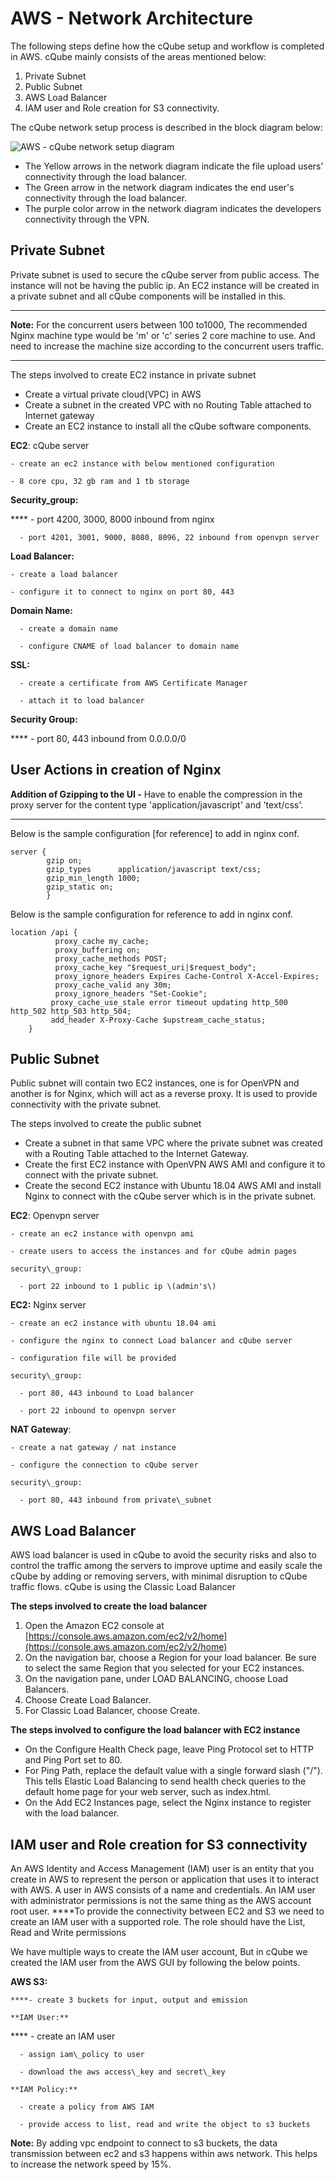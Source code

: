# AWS - Network Architecture

The following steps define how the cQube setup and workflow is completed in AWS. cQube mainly consists of the areas mentioned below:  


1. Private Subnet
2. Public Subnet
3. AWS Load Balancer
4. IAM user and Role creation for S3 connectivity.

The cQube network setup process is described in the block diagram below:

![AWS - cQube network setup diagram ](../.gitbook/assets/image%20%282%29.png)

* The Yellow arrows in the network diagram indicate the file upload users’ connectivity through the load balancer.
* The Green arrow in the network diagram indicates the end user's connectivity through the load balancer.
* The purple color arrow in the network diagram indicates the developers connectivity through the VPN.

## **Private Subnet**

Private subnet is used to secure the cQube server from public access. The instance will not be having the public ip. An EC2 instance will be created in a private subnet and all cQube components will be installed in this.  
****

**Note:** For the concurrent users  between 100 to1000, The recommended Nginx machine type  would be 'm' or 'c' series 2 core machine to use. And need to increase the machine size according to the concurrent users traffic.  
****

The steps involved to create EC2 instance in private subnet

* Create a virtual private cloud\(VPC\) in AWS 
* Create a subnet in the created VPC with no Routing Table attached to Internet gateway
* Create an EC2 instance to install all the cQube software components.

**EC2**: cQube server

    - create an ec2 instance with below mentioned configuration

    - 8 core cpu, 32 gb ram and 1 tb storage

**Security\_group:**

 ****     - port 4200, 3000, 8000 inbound from nginx 

      - port 4201, 3001, 9000, 8080, 8096, 22 inbound from openvpn server

**Load Balancer:**

    - create a load balancer 

    - configure it to connect to nginx on port 80, 443

**Domain Name:** 

      - create a domain name

      - configure CNAME of load balancer to domain name

**SSL:**

      - create a certificate from AWS Certificate Manager

      - attach it to load balancer

**Security Group:**

   ****   - port 80, 443 inbound from 0.0.0.0/0  


## **User Actions in creation of Nginx**

**Addition of Gzipping to the UI -** Have to enable the compression in the proxy server for the content type 'application/javascript' and 'text/css'.  
****

Below is the sample configuration \[for reference\] to add in nginx conf. 

```text
server {
        gzip on;
        gzip_types      application/javascript text/css;
        gzip_min_length 1000;
        gzip_static on;
        }
```

Below is the sample configuration for reference to add in nginx conf.

```text
location /api {
          proxy_cache my_cache;
          proxy_buffering on;
          proxy_cache_methods POST;
          proxy_cache_key "$request_uri|$request_body";
          proxy_ignore_headers Expires Cache-Control X-Accel-Expires;
          proxy_cache_valid any 30m;
          proxy_ignore_headers "Set-Cookie";
         proxy_cache_use_stale error timeout updating http_500 http_502 http_503 http_504;
         add_header X-Proxy-Cache $upstream_cache_status;
    }
```

## **Public Subnet**

Public subnet will contain two EC2 instances, one is for OpenVPN and another is for Nginx, which will act as a reverse proxy. It is used to provide connectivity with the private subnet.

The steps involved to create the public subnet

* Create a subnet in that same VPC where the private subnet was created with a Routing Table attached to the Internet Gateway.
* Create the first EC2 instance with OpenVPN AWS AMI and configure it to connect with the private subnet.
* Create the second EC2 instance with Ubuntu 18.04 AWS AMI and install Nginx to connect with the cQube server which is in the private subnet.

**EC2**: Openvpn server

    - create an ec2 instance with openvpn ami 

    - create users to access the instances and for cQube admin pages 

    security\_group:

      - port 22 inbound to 1 public ip \(admin's\)

**EC2:** Nginx server

    - create an ec2 instance with ubuntu 18.04 ami

    - configure the nginx to connect Load balancer and cQube server

    - configuration file will be provided

    security\_group:

      - port 80, 443 inbound to Load balancer

      - port 22 inbound to openvpn server

**NAT Gateway**:

    - create a nat gateway / nat instance

    - configure the connection to cQube server

    security\_group:

      - port 80, 443 inbound from private\_subnet

## **AWS Load Balancer** 

AWS load balancer is used in cQube to avoid the security risks and also to control the traffic among the servers to improve uptime and easily scale the cQube by adding or removing servers, with minimal disruption to cQube traffic flows. cQube is using the Classic Load Balancer

**The steps involved to create the load balancer**

1. Open the Amazon EC2 console at [https://console.aws.amazon.com/ec2/v2/home](https://console.aws.amazon.com/ec2/v2/home)
2. On the navigation bar, choose a Region for your load balancer. Be sure to select the same Region that you selected for your EC2 instances.
3. On the navigation pane, under LOAD BALANCING, choose Load Balancers.
4. Choose Create Load Balancer.
5. For Classic Load Balancer, choose Create.

**The steps involved to configure the load balancer with EC2 instance**

* On the Configure Health Check page, leave Ping Protocol set to HTTP and Ping Port set to 80.
* For Ping Path, replace the default value with a single forward slash \("/"\). This tells Elastic Load Balancing to send health check queries to the default home page for your web server, such as index.html.
* On the Add EC2 Instances page, select the Nginx instance to register with the load balancer.

## **IAM user and Role creation for S3 connectivity**

An AWS Identity and Access Management \(IAM\) user is an entity that you create in AWS to represent the person or application that uses it to interact with AWS. A user in AWS consists of a name and credentials. An IAM user with administrator permissions is not the same thing as the AWS account root user. ****To provide the connectivity between EC2 and S3 we need to create an IAM user with a supported role. The role should have the List, Read and Write permissions  


We have multiple ways to create the IAM user account, But in cQube we created the IAM user from the AWS GUI by following the below points.

**AWS S3:**

    ****- create 3 buckets for input, output and emission

    **IAM User:**

   ****   - create an IAM user

      - assign iam\_policy to user 

      - download the aws access\_key and secret\_key

    **IAM Policy:**

      - create a policy from AWS IAM 

      - provide access to list, read and write the object to s3 buckets

  
**Note:** By adding vpc endpoint to connect to s3 buckets, the data transmission between ec2 and s3 happens within aws network. This helps to increase the network speed by 15%.  


